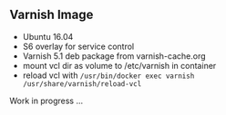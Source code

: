 ## Varnish Image

* Ubuntu 16.04
* S6 overlay for service control
* Varnish 5.1 deb package from varnish-cache.org
* mount vcl dir as volume to /etc/varnish in container
* reload vcl with `/usr/bin/docker exec varnish /usr/share/varnish/reload-vcl`

Work in progress ...
